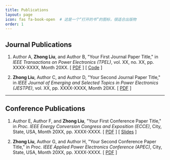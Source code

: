 ```yaml
---
title: Publications
layout: page
icon: fas fa-book-open  # 这是一个“打开的书”的图标，很适合出版物
order: 1
---
```


## Journal Publications

1.  Author A, **Zhong Liu**, and Author B, "Your First Journal Paper Title," in *IEEE Transactions on Power Electronics (TPEL)*, vol. XX, no. XX, pp. XXXX-XXXX, Month 20XX.
    [ [PDF](这里放PDF链接) ] [ [Code](这里放GitHub代码链接) ] 

2.  **Zhong Liu**, Author C, and Author D, "Your Second Journal Paper Title," in *IEEE Journal of Emerging and Selected Topics in Power Electronics (JESTPE)*, vol. XX, pp. XXXX-XXXX, Month 20XX.
    [ [PDF](...) ] 

---

## Conference Publications

1.  Author E, Author F, and **Zhong Liu**, "Your First Conference Paper Title," in *Proc. IEEE Energy Conversion Congress and Exposition (ECCE)*, City, State, USA, Month 20XX, pp. XXXX-XXXX.
    [ [PDF](...) ] [ [Slides](这里放slides链接) ] 

2.  **Zhong Liu**, Author G, and Author H, "Your Second Conference Paper Title," in *Proc. IEEE Applied Power Electronics Conference (APEC)*, City, State, USA, Month 20XX, pp. XXXX-XXXX.
    [ [PDF](...) ]
